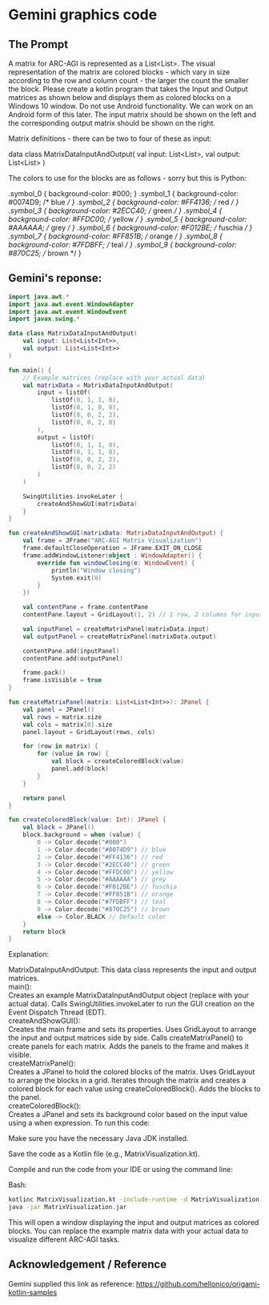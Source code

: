 # Gemini graphics code

## The Prompt

A matrix for ARC-AGI is represented as a List<List<Int>>.  The visual representation of the matrix are colored blocks - which vary in size according to the row and column count - the larger the count the smaller the block.   Please create a kotlin program that takes the Input and Output matrices as shown below and displays them as colored blocks on a Windows 10 window.  Do not use Android functionality.  We can work on an Android form of this later.  The input matrix should be shown on the left and the corresponding output matrix should be shown on the right.

Matrix definitions - there can be two to four of these as input:

data class MatrixDataInputAndOutput(
val input: List<List<Int>>,
val output: List<List<Int>>
)

The colors to use for the blocks are as follows - sorry but this is Python:

.symbol_0 {
background-color: #000;
}
.symbol_1 {
background-color: #0074D9; /* blue */
}
.symbol_2 {
background-color: #FF4136; /* red */
}
.symbol_3 {
background-color: #2ECC40; /* green */
}
.symbol_4 {
background-color: #FFDC00; /* yellow */
}
.symbol_5 {
background-color: #AAAAAA; /* grey */
}
.symbol_6 {
background-color: #F012BE; /* fuschia */
}
.symbol_7 {
background-color: #FF851B; /* orange */
}
.symbol_8 {
background-color: #7FDBFF; /* teal */
}
.symbol_9 {
background-color: #870C25; /* brown */
}

## Gemini's reponse:

```kotlin
import java.awt.*
import java.awt.event.WindowAdapter
import java.awt.event.WindowEvent
import javax.swing.*

data class MatrixDataInputAndOutput(
    val input: List<List<Int>>,
    val output: List<List<Int>>
)

fun main() {
    // Example matrices (replace with your actual data)
    val matrixData = MatrixDataInputAndOutput(
        input = listOf(
            listOf(0, 1, 1, 0),
            listOf(0, 1, 0, 0),
            listOf(0, 0, 2, 2),
            listOf(0, 0, 2, 0)
        ),
        output = listOf(
            listOf(0, 1, 1, 0),
            listOf(0, 1, 1, 0),
            listOf(0, 0, 2, 2),
            listOf(0, 0, 2, 2)
        )
    )

    SwingUtilities.invokeLater {
        createAndShowGUI(matrixData)
    }
}

fun createAndShowGUI(matrixData: MatrixDataInputAndOutput) {
    val frame = JFrame("ARC-AGI Matrix Visualization")
    frame.defaultCloseOperation = JFrame.EXIT_ON_CLOSE
    frame.addWindowListener(object : WindowAdapter() {
        override fun windowClosing(e: WindowEvent) {
            println("Window closing")
            System.exit(0)
        }
    })

    val contentPane = frame.contentPane
    contentPane.layout = GridLayout(1, 2) // 1 row, 2 columns for input and output

    val inputPanel = createMatrixPanel(matrixData.input)
    val outputPanel = createMatrixPanel(matrixData.output)

    contentPane.add(inputPanel)
    contentPane.add(outputPanel)

    frame.pack()
    frame.isVisible = true
}

fun createMatrixPanel(matrix: List<List<Int>>): JPanel {
    val panel = JPanel()
    val rows = matrix.size
    val cols = matrix[0].size
    panel.layout = GridLayout(rows, cols)

    for (row in matrix) {
        for (value in row) {
            val block = createColoredBlock(value)
            panel.add(block)
        }
    }

    return panel
}

fun createColoredBlock(value: Int): JPanel {
    val block = JPanel()
    block.background = when (value) {
        0 -> Color.decode("#000")
        1 -> Color.decode("#0074D9") // blue
        2 -> Color.decode("#FF4136") // red
        3 -> Color.decode("#2ECC40") // green
        4 -> Color.decode("#FFDC00") // yellow
        5 -> Color.decode("#AAAAAA") // grey
        6 -> Color.decode("#F012BE") // fuschia
        7 -> Color.decode("#FF851B") // orange
        8 -> Color.decode("#7FDBFF") // teal
        9 -> Color.decode("#870C25") // brown
        else -> Color.BLACK // Default color
    }
    return block
}
```

Explanation:

MatrixDataInputAndOutput: This data class represents the input and output matrices.
<br>main():
<br>Creates an example MatrixDataInputAndOutput object (replace with your actual data).
Calls SwingUtilities.invokeLater to run the GUI creation on the Event Dispatch Thread (EDT).
<br>createAndShowGUI():
<br>Creates the main frame and sets its properties.
Uses GridLayout to arrange the input and output matrices side by side.
Calls createMatrixPanel() to create panels for each matrix.
Adds the panels to the frame and makes it visible.
<br>createMatrixPanel():
<br>Creates a JPanel to hold the colored blocks of the matrix.
Uses GridLayout to arrange the blocks in a grid.
Iterates through the matrix and creates a colored block for each value using createColoredBlock().
Adds the blocks to the panel.
<br>createColoredBlock():
<br>Creates a JPanel and sets its background color based on the input value using a when expression.
To run this code:

Make sure you have the necessary Java JDK installed.

Save the code as a Kotlin file (e.g., MatrixVisualization.kt).

Compile and run the code from your IDE or using the command line:

Bash:
```bash
kotlinc MatrixVisualization.kt -include-runtime -d MatrixVisualization.jar
java -jar MatrixVisualization.jar
```

This will open a window displaying the input and output matrices as colored blocks. 
You can replace the example matrix data with your actual data to visualize different ARC-AGI tasks.

## Acknowledgement / Reference

Gemini supplied this link as reference:  https://github.com/hellonico/origami-kotlin-samples
